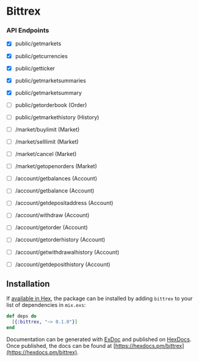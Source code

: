 # Bittrex

### API Endpoints
- [x] public/getmarkets
- [x] public/getcurrencies
- [x] public/getticker
- [x] public/getmarketsummaries
- [x] public/getmarketsummary
- [ ] public/getorderbook (Order)
- [ ] public/getmarkethistory (History)
- [ ] /market/buylimit (Market)
- [ ] /market/selllimit (Market)
- [ ] /market/cancel (Market)
- [ ] /market/getopenorders (Market)
- [ ] /account/getbalances (Account)
- [ ] /account/getbalance (Account)
- [ ] /account/getdepositaddress (Account)
- [ ] /account/withdraw (Account)
- [ ] /account/getorder (Account)
- [ ] /account/getorderhistory (Account)
- [ ] /account/getwithdrawalhistory (Account)
- [ ] /account/getdeposithistory (Account)



## Installation

If [available in Hex](https://hex.pm/docs/publish), the package can be installed
by adding `bittrex` to your list of dependencies in `mix.exs`:

```elixir
def deps do
  [{:bittrex, "~> 0.1.0"}]
end
```

Documentation can be generated with [ExDoc](https://github.com/elixir-lang/ex_doc)
and published on [HexDocs](https://hexdocs.pm). Once published, the docs can
be found at [https://hexdocs.pm/bittrex](https://hexdocs.pm/bittrex).

